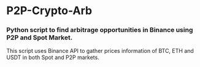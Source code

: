 # P2P-Crypto-Arb
### Python script to find arbitrage opportunities in Binance using P2P and Spot Market. 
This script uses Binance API to gather prices information of BTC, ETH and USDT in both Spot and P2P markets. 